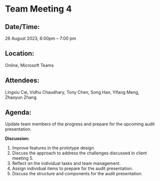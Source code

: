# **Team Meeting 4**

## **Date/Time:** 

26 August 2023, 6:00pm – 7:00 pm

## **Location:** 

Online, Microsoft Teams

## **Attendees:** 

Lingxiu Cai, Vidhu Chaudhary, Tony Chen, Song Han, Yifang Meng, Zhaoyun Zhang

## **Agenda:** 

Update team members of the progress and prepare for the upcoming audit presentation.

**Discussion:**

1. Improve features in the prototype design.
2. Discuss the approach to address the challenges discussed in client meeting 5.
3. Reflect on the individual tasks and team management.
4. Assign individual items to prepare for the audit presentation.
5. Discuss the structure and components for the audit presentation.
